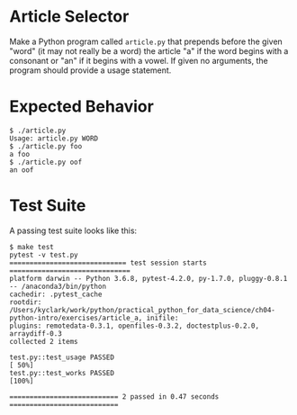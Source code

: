 # Article Selector

Make a Python program called `article.py` that prepends before the given "word" (it may not really be a word) the article "a" if the word begins with a consonant or "an" if it begins with a vowel. If given no arguments, the program should provide a usage statement.

# Expected Behavior

````
$ ./article.py
Usage: article.py WORD
$ ./article.py foo
a foo
$ ./article.py oof
an oof
````

# Test Suite

A passing test suite looks like this:

````
$ make test
pytest -v test.py
============================= test session starts ==============================
platform darwin -- Python 3.6.8, pytest-4.2.0, py-1.7.0, pluggy-0.8.1 -- /anaconda3/bin/python
cachedir: .pytest_cache
rootdir: /Users/kyclark/work/python/practical_python_for_data_science/ch04-python-intro/exercises/article_a, inifile:
plugins: remotedata-0.3.1, openfiles-0.3.2, doctestplus-0.2.0, arraydiff-0.3
collected 2 items

test.py::test_usage PASSED                                               [ 50%]
test.py::test_works PASSED                                               [100%]

=========================== 2 passed in 0.47 seconds ===========================
````
